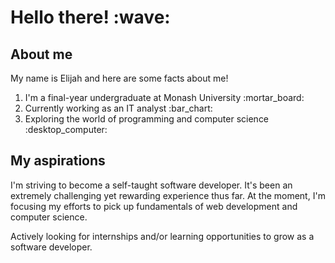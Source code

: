 <h1>Hello there! :wave: </h1>

<section>
  <h2>About me</h2>
  <p> My name is Elijah and here are some facts about me!</p>
  <ol>
    <li> I'm a final-year undergraduate at Monash University :mortar_board:</li>
    <li> Currently working as an IT analyst :bar_chart: </li>
    <li> Exploring the world of programming and computer science :desktop_computer: </li>
  </ol>
 </section>
  
 <section>
  <h2>My aspirations</h2>
  <p>I'm striving to become a self-taught software developer. It's been an extremely challenging yet rewarding experience thus far. At the moment, I'm focusing my efforts to pick up fundamentals of web development and computer science.</p>
  <p>Actively looking for internships and/or learning opportunities to grow as a software developer. </p>
  
 
  
<!--
**ElijahQuiazon/ElijahQuiazon** is a ✨ _special_ ✨ repository because its `README.md` (this file) appears on your GitHub profile.

Here are some ideas to get you started:

- 🔭 I’m currently working on ...
- 🌱 I’m currently learning ...
- 👯 I’m looking to collaborate on ...
- 🤔 I’m looking for help with ...
- 💬 Ask me about ...
- 📫 How to reach me: ...
- 😄 Pronouns: ...
- ⚡ Fun fact: ...
-->
